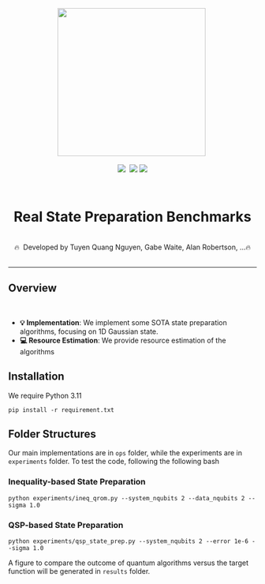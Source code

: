 <div align="center">
<img width="300" src="https://pbs.twimg.com/profile_images/807108296796557316/3UtQWApG_400x400.jpg">&nbsp;

<a target="_blank" href="http://facebook.com/utsfeit"><img src="https://img.shields.io/badge/style--5eba00.svg?label=Facebook&logo=facebook&style=social"></a>&nbsp;
    <a target="_blank" href="https://twitter.com/UTS_QSI"><img src="https://img.shields.io/twitter/follow/GokuMohandas.svg?label=Follow&style=social"></a>
    <a target="_blank" href="http://instagram.com/utsengineeringandit"><img src="https://img.shields.io/badge/style--5eba00.svg?label=Instagram&logo=instagram&style=social"></a>
</div>
<div align="center">
    <br>
    <h1>Real State Preparation Benchmarks</h1>
    <br>
    🔥&nbsp; Developed by Tuyen Quang Nguyen, Gabe Waite, Alan Robertson, ...🔥
</div>

<br>
<hr>

## Overview
<br>

- **💡 Implementation**: We implement some SOTA state preparation algorithms, focusing on 1D Gaussian state.
- **💻 Resource Estimation**: We provide resource estimation of the algorithms

## Installation
We require Python 3.11

```
pip install -r requirement.txt
```

## Folder Structures

Our main implementations are in `ops` folder, while the experiments are in `experiments` folder. To test the code, following the following bash

### Inequality-based State Preparation 
```
python experiments/ineq_qrom.py --system_nqubits 2 --data_nqubits 2 --sigma 1.0 
```

### QSP-based State Preparation 
```
python experiments/qsp_state_prep.py --system_nqubits 2 --error 1e-6 --sigma 1.0 
```

A figure to compare the outcome of quantum algorithms versus the target function will be generated in `results` folder.